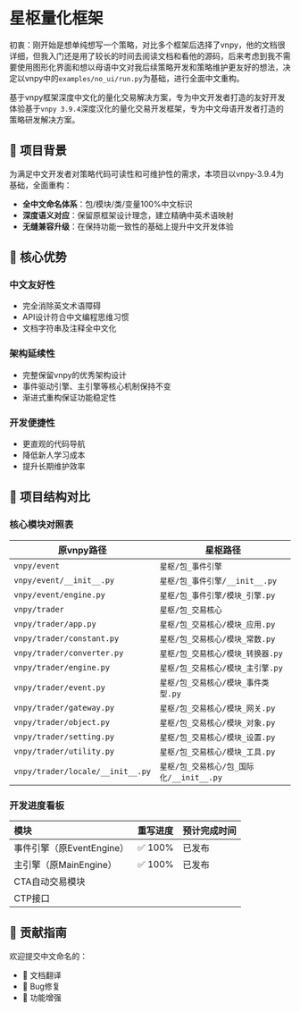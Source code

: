 # 星枢量化框架

初衷：刚开始是想单纯想写一个策略，对比多个框架后选择了vnpy，他的文档很详细，但我入门还是用了较长的时间去阅读文档和看他的源码，后来考虑到我不需要使用图形化界面和想以母语中文对我后续策略开发和策略维护更友好的想法，决定以vnpy中的`examples/no_ui/run.py`为基础，进行全面中文重构。

基于vnpy框架深度中文化的量化交易解决方案，专为中文开发者打造的友好开发体验基于`vnpy 3.9.4`深度汉化的量化交易开发框架，专为中文母语开发者打造的策略研发解决方案。

## 📖 项目背景

为满足中文开发者对策略代码可读性和可维护性的需求，本项目以vnpy-3.9.4为基础，全面重构：

- **全中文命名体系**：包/模块/类/变量100%中文标识
- **深度语义对应**：保留原框架设计理念，建立精确中英术语映射
- **无缝兼容升级**：在保持功能一致性的基础上提升中文开发体验

## 🚀 核心优势

### 中文友好性

- 完全消除英文术语障碍
- API设计符合中文编程思维习惯
- 文档字符串及注释全中文化

### 架构延续性

- 完整保留vnpy的优秀架构设计
- 事件驱动引擎、主引擎等核心机制保持不变
- 渐进式重构保证功能稳定性

### 开发便捷性

- 更直观的代码导航
- 降低新人学习成本
- 提升长期维护效率

## 📂 项目结构对比

### 核心模块对照表

| 原vnpy路径                       | 星枢路径                                 |
| -------------------------------- | ---------------------------------------- |
| `vnpy/event`                     | `星枢/包_事件引擎`                       |
| `vnpy/event/__init__.py`         | `星枢/包_事件引擎/__init__.py`           |
| `vnpy/event/engine.py`           | `星枢/包_事件引擎/模块_引擎.py`          |
| `vnpy/trader`                    | `星枢/包_交易核心`                       |
| `vnpy/trader/app.py`             | `星枢/包_交易核心/模块_应用.py`          |
| `vnpy/trader/constant.py`        | `星枢/包_交易核心/模块_常数.py`          |
| `vnpy/trader/converter.py`       | `星枢/包_交易核心/模块_转换器.py`        |
| `vnpy/trader/engine.py`          | `星枢/包_交易核心/模块_主引擎.py`        |
| `vnpy/trader/event.py`           | `星枢/包_交易核心/模块_事件类型.py`      |
| `vnpy/trader/gateway.py`         | `星枢/包_交易核心/模块_网关.py`          |
| `vnpy/trader/object.py`          | `星枢/包_交易核心/模块_对象.py`          |
| `vnpy/trader/setting.py`         | `星枢/包_交易核心/模块_设置.py`          |
| `vnpy/trader/utility.py`         | `星枢/包_交易核心/模块_工具.py`          |
| `vnpy/trader/locale/__init__.py` | `星枢/包_交易核心/包_国际化/__init__.py` |

### 开发进度看板

| 模块                      | 重写进度 | 预计完成时间 |
| :------------------------ | :------- | :----------- |
| 事件引擎（原EventEngine） | ✅ 100%   | 已发布       |
| 主引擎（原MainEngine）    | ✅ 100%   | 已发布       |
| CTA自动交易模块           |          |              |
| CTP接口                   |          |              |

## 🤝 贡献指南

欢迎提交中文命名的：

- 📝 文档翻译
- 🐛 Bug修复
- 🎯 功能增强
